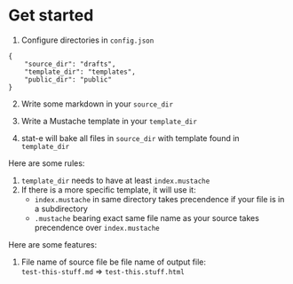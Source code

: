 # Get started

1. Configure directories in `config.json`

```
{
	"source_dir": "drafts",
	"template_dir": "templates",
	"public_dir": "public"
}
```

2. Write some markdown in your `source_dir`

3. Write a Mustache template in your `template_dir`

4. stat-e will bake all files in `source_dir` with template found in `template_dir`


Here are some rules:

1. `template_dir` needs to have at least `index.mustache`
2. If there is a more specific template, it will use it:
	- `index.mustache` in same directory takes precendence if your file is in a subdirectory
	- `.mustache` bearing exact same file name as your source takes precendence over `index.mustache`

Here are some features:
1. File name of source file be file name of output file:  
    `test-this-stuff.md` => `test-this.stuff.html`

